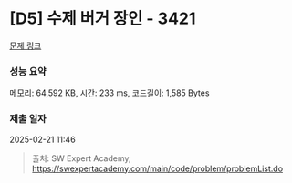 # [D5] 수제 버거 장인 - 3421 

[문제 링크](https://swexpertacademy.com/main/code/problem/problemDetail.do?contestProbId=AWErcQmKy6kDFAXi) 

### 성능 요약

메모리: 64,592 KB, 시간: 233 ms, 코드길이: 1,585 Bytes

### 제출 일자

2025-02-21 11:46



> 출처: SW Expert Academy, https://swexpertacademy.com/main/code/problem/problemList.do